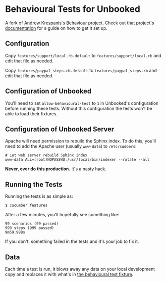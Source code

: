 Behavioural Tests for Unbooked
==============================

A fork of [Andrew Krespanis's Behaviour project](https://github.com/andrewk/behaviour). Check out [that project's documentation](https://github.com/andrewk/behaviour/blob/master/README.md) for a guide on how to get it set up.

Configuration
-------------

Copy `features/support/local.rb.default` to `features/support/local.rb` and edit that file as needed.

Copy `features/paypal_steps.rb.default` to `features/paypal_steps.rb` and edit that file as needed.

Configuration of Unbooked
-------------------------

You'll need to set `allow-behavioural-test` to `1` in Unbooked's configuration before running these tests. Without this configuration the tests won't be able to load their fixtures.

Configuration of Unbooked Server
--------------------------------

Apache will need permission to rebuild the Sphinx index. To do this, you'll need to add the Apache user (usually `www-data`) to `/etc/sudoers`:

	# Let web server rebuild Sphinx index
	www-data ALL=(root)NOPASSWD:/usr/local/bin/indexer --rotate --all

**Never, ever do this production.** It's a nasty hack.

Running the Tests
-----------------

Running the tests is as simple as:

	$ cucumber features

After a few minutes, you'll hopefully see something like:

	99 scenarios (99 passed)
	999 steps (999 passed)
	9m59.998s

If you don't, something failed in the tests and it's your job to fix it.

Data
----

Each time a test is run, it blows away any data on your local development copy and replaces it with what's in [the behavioural test fixture](https://github.com/wavedigital/unbooked/blob/develop/app/data/fixtures/behaviouraltest.yml).
